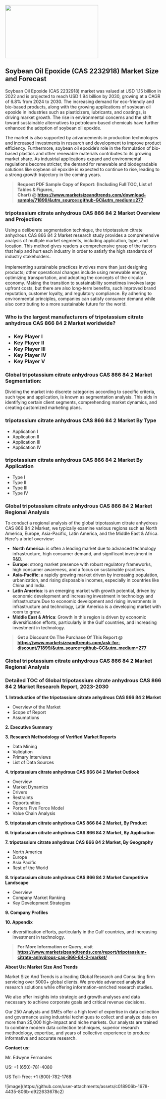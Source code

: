 <p><img class="alignnone size-medium wp-image-20088" src="https://ffe5etoiles.com/wp-content/uploads/2024/12/MST1-300x171.png" alt="" width="300" height="171" /></p><h2>Soybean Oil Epoxide (CAS 2232918) Market Size and Forecast</h2><p>Soybean Oil Epoxide (CAS 2232918) market was valued at USD 1.15 billion in 2022 and is projected to reach USD 1.94 billion by 2030, growing at a CAGR of 6.8% from 2024 to 2030. The increasing demand for eco-friendly and bio-based products, along with the growing applications of soybean oil epoxide in industries such as plasticizers, lubricants, and coatings, is driving market growth. The rise in environmental concerns and the shift toward sustainable alternatives to petroleum-based chemicals have further enhanced the adoption of soybean oil epoxide.</p><p>The market is also supported by advancements in production technologies and increased investments in research and development to improve product efficiency. Furthermore, soybean oil epoxide’s role in the formulation of bio-based plastics and other renewable materials contributes to its growing market share. As industrial applications expand and environmental regulations become stricter, the demand for renewable and biodegradable solutions like soybean oil epoxide is expected to continue to rise, leading to a strong growth trajectory in the coming years.</p></p><blockquote id="" class=""><strong>Request PDF Sample Copy of Report: (Including Full TOC, List of Tables &amp; Figures, Chart)&nbsp;@&nbsp;<strong><a href="https://www.marketsizeandtrends.com/download-sample/71899/&utm_source=github-GC&utm_medium=277" target="_blank">https://www.marketsizeandtrends.com/download-sample/71899/&utm_source=github-GC&utm_medium=277</a></strong></strong></blockquote><h3 id="" class="">tripotassium citrate anhydrous CAS 866 84 2 Market&nbsp;Overview and Projection:</h3><p id="" class="">Using a deliberate segmentation technique, the tripotassium citrate anhydrous CAS 866 84 2 Market research study provides a comprehensive analysis of multiple market segments, including application, type, and location. This method gives readers a comprehensive grasp of the factors that help and hurt each industry in order to satisfy the high standards of industry stakeholders. <br /> <br />Implementing sustainable practices involves more than just designing products; other operational changes include using renewable energy, optimizing transportation, and adopting the concepts of the circular economy. Making the transition to sustainability sometimes involves large upfront costs, but there are also long-term benefits, such improved brand reputation, customer loyalty, and regulatory compliance. By adhering to environmental principles, companies can satisfy consumer demand while also contributing to a more sustainable future for the world.</p><h3 id="" class="">Who is the largest manufacturers of&nbsp;tripotassium citrate anhydrous CAS 866 84 2 Market worldwide?</h3><h3 class=""><p><ul><li>Key Player I </li><li> Key Player II </li><li> Key Player III </li><li> Key Player IV </li><li> Key Player V</li></ul></p></h3><h3 id="" class="">Global&nbsp;tripotassium citrate anhydrous CAS 866 84 2 Market Segmentation:</h3><p id="" class="">Dividing the market into discrete categories according to specific criteria, such type and application, is known as segmentation analysis. This aids in identifying certain client segments, comprehending market dynamics, and creating customized marketing plans.</p><h3 id="" class="">tripotassium citrate anhydrous CAS 866 84 2 Market&nbsp;By Type</h3><p><p><ul><li>Application I</li><li> Application II</li><li> Application III</li><li> Application IV</p></li></ul></p></p><h3 id="" class="">tripotassium citrate anhydrous CAS 866 84 2 Market&nbsp;By Application</h3><p class=""><p><ul><li>Type I</li><li> Type II</li><li> Type III</li><li> Type IV</li></ul></p></p><h3 id="" class="">Global tripotassium citrate anhydrous CAS 866 84 2 Market Regional Analysis</h3><p id="" class="">To conduct a regional analysis of the global tripotassium citrate anhydrous CAS 866 84 2 Market, we typically examine various regions such as North America, Europe, Asia-Pacific, Latin America, and the Middle East &amp; Africa. Here's a brief overview:</p><ul><li><strong>North America</strong>: is often a leading market due to advanced technology infrastructure, high consumer demand, and significant investment in R&amp;D.</li><li><strong>Europe</strong>: strong market presence with robust regulatory frameworks, high consumer awareness, and a focus on sustainable practices.</li><li><strong>Asia-Pacific</strong>: a rapidly growing market driven by increasing population, urbanization, and rising disposable incomes, especially in countries like China and India.</li><li><strong>Latin America</strong>: is an emerging market with growth potential, driven by economic development and increasing investment in technology and infrastructure.Due to economic development and rising investments in infrastructure and technology, Latin America is a developing market with room to grow.</li><li><strong>Middle East &amp; Africa</strong>: Growth in this region is driven by economic diversification efforts, particularly in the Gulf countries, and increasing investment in technology.</li></ul><blockquote id="" class=""><strong>Get a Discount On The Purchase Of This Report @ <strong><a href="https://www.marketsizeandtrends.com/ask-for-discount/71899/&utm_source=github-GC&utm_medium=277" target="_blank">https://www.marketsizeandtrends.com/ask-for-discount/71899/&utm_source=github-GC&utm_medium=277</a></strong></strong></blockquote><h3 id="" class="">Global tripotassium citrate anhydrous CAS 866 84 2 Market Regional Analysis</h3><h3 id="" class="">Detailed TOC of Global tripotassium citrate anhydrous CAS 866 84 2 Market Research Report, 2023-2030</h3><p id="" class=""><strong>1. Introduction of the tripotassium citrate anhydrous CAS 866 84 2 Market</strong></p><ul><li>Overview of the Market</li><li>Scope of Report</li><li>Assumptions</li></ul><p id="" class=""><strong>2. Executive Summary</strong></p><p id="" class=""><strong>3. Research Methodology of Verified Market Reports</strong></p><ul><li>Data Mining</li><li>Validation</li><li>Primary Interviews</li><li>List of Data Sources</li></ul><p id="" class=""><strong>4. tripotassium citrate anhydrous CAS 866 84 2 Market Outlook</strong></p><ul><li>Overview</li><li>Market Dynamics</li><li>Drivers</li><li>Restraints</li><li>Opportunities</li><li>Porters Five Force Model</li><li>Value Chain Analysis</li></ul><p id="" class=""><strong>5. tripotassium citrate anhydrous CAS 866 84 2 Market, By Product</strong></p><p id="" class=""><strong>6. tripotassium citrate anhydrous CAS 866 84 2 Market, By Application</strong></p><p id="" class=""><strong>7. tripotassium citrate anhydrous CAS 866 84 2 Market, By Geography</strong></p><ul><li>North America</li><li>Europe</li><li>Asia Pacific</li><li>Rest of the World</li></ul><p id="" class=""><strong>8. tripotassium citrate anhydrous CAS 866 84 2 Market Competitive Landscape</strong></p><ul><li>Overview</li><li>Company Market Ranking</li><li>Key Development Strategies</li></ul><p id="" class=""><strong>9. Company Profiles</strong></p><p id="" class=""><strong>10. Appendix</strong></p><ul><li>diversification efforts, particularly in the Gulf countries, and increasing investment in technology.</li></ul><blockquote id="" class=""><strong>For More Information or Query, visit <strong><strong><a href="https://www.marketsizeandtrends.com/report/tripotassium-citrate-anhydrous-cas-866-84-2-market/" target="_blank">https://www.marketsizeandtrends.com/report/tripotassium-citrate-anhydrous-cas-866-84-2-market/</a></strong></strong></strong></blockquote><p id="" class=""><strong>About Us: Market Size And Trends</strong></p><p id="" class="">Market Size And Trends is a leading Global Research and Consulting firm servicing over 5000+ global clients. We provide advanced analytical research solutions while offering information-enriched research studies.</p><p id="" class="">We also offer insights into strategic and growth analyses and data necessary to achieve corporate goals and critical revenue decisions.</p><p id="" class="">Our 250 Analysts and SMEs offer a high level of expertise in data collection and governance using industrial techniques to collect and analyze data on more than 25,000 high-impact and niche markets. Our analysts are trained to combine modern data collection techniques, superior research methodology, expertise, and years of collective experience to produce informative and accurate research.</p><p id="" class=""><strong>Contact us:</strong></p><p id="" class="">Mr. Edwyne Fernandes</p><p id="" class="">US: +1 (650)-781-4080</p><p id="" class="">US Toll-Free: +1 (800)-782-1768</p>
![image](https://github.com/user-attachments/assets/c018906b-1678-4435-806b-d922633678c2)
